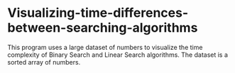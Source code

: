 # Visualizing-time-differences-between-searching-algorithms
This program uses a large dataset of numbers to visualize the time complexity of Binary Search and Linear Search algorithms.
The dataset is a sorted array of numbers. 

